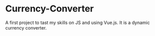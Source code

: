 # Currency-Converter
A first project to tast my skills on JS and using Vue.js. It is a dynamic currency converter.
